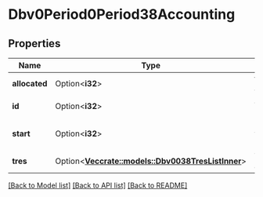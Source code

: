 # Dbv0Period0Period38Accounting

## Properties

Name | Type | Description | Notes
------------ | ------------- | ------------- | -------------
**allocated** | Option<**i32**> | total seconds allocated | [optional]
**id** | Option<**i32**> | association/wckey ID | [optional]
**start** | Option<**i32**> | UNIX timestamp when accounting period started | [optional]
**tres** | Option<[**Vec<crate::models::Dbv0038TresListInner>**](dbv0_0_38_tres_list_inner.md)> | TRES list of attributes | [optional]

[[Back to Model list]](../README.md#documentation-for-models) [[Back to API list]](../README.md#documentation-for-api-endpoints) [[Back to README]](../README.md)


